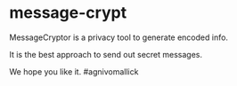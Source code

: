 # message-crypt

MessageCryptor is a privacy tool to generate encoded info.

It is the best approach to send out secret messages.

We hope you like it. #agnivomallick
